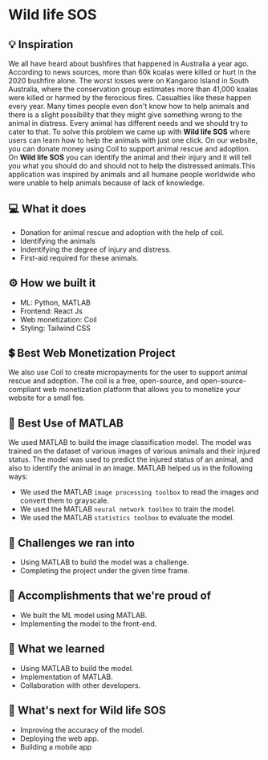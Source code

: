 # Wild life SOS

## 💡 Inspiration
We all have heard about bushfires that happened in Australia a year ago. According to news sources, more than 60k koalas were killed or hurt in the 2020 bushfire alone. The worst losses were on Kangaroo Island in South Australia, where the conservation group estimates more than 41,000 koalas were killed or harmed by the ferocious fires.
Casualties like these happen every year. Many times people even don't know how to help animals and there is a slight possibility that they might give something wrong to the animal in distress. Every animal has different needs and we should try to cater to that.
To solve this problem we came up with **Wild life SOS** where users can learn how to help the animals with just one click. On our website, you can donate money using Coil to support animal rescue and adoption. On **Wild life SOS** you can identify the animal and their injury and it will tell you what you should do and should not to help the distressed animals.This application was inspired by animals and all humane people worldwide who were unable to help animals because of lack of knowledge.

## 💻 What it does
- Donation for animal rescue and adoption with the help of coil.
- Identifying the animals
- Indentifying the degree of injury and distress.
- First-aid required for these animals.
## ⚙️ How we built it

- ML: Python, MATLAB
- Frontend: React Js
- Web monetization: Coil
- Styling: Tailwind CSS

## 💲 Best Web Monetization Project

We also use Coil to create micropayments for the user to support animal rescue and adoption. The coil is a free, open-source, and open-source-compliant web monetization platform that allows you to monetize your website for a small fee.

## 🤖 Best Use of MATLAB

We used MATLAB to build the image classification model. The model was trained on the dataset of various images of various animals and their injured status. The model was used to predict the injured status of an animal, and also to identify the animal in an image. MATLAB helped us in the following ways:

- We used the MATLAB `image processing toolbox` to read the images and convert them to grayscale.
- We used the MATLAB `neural network toolbox` to train the model.
- We used the MATLAB `statistics toolbox` to evaluate the model.

## 🧠 Challenges we ran into

- Using MATLAB to build the model was a challenge.
- Completing the project under the given time frame.

## 🏅 Accomplishments that we're proud of

- We built the ML model using MATLAB.
- Implementing the model to the front-end.

## 📖 What we learned

- Using MATLAB to build the model.
- Implementation of MATLAB.
- Collaboration with other developers.

## 🚀 What's next for Wild life SOS

- Improving the accuracy of the model.
- Deploying the web app.
- Building a mobile app
